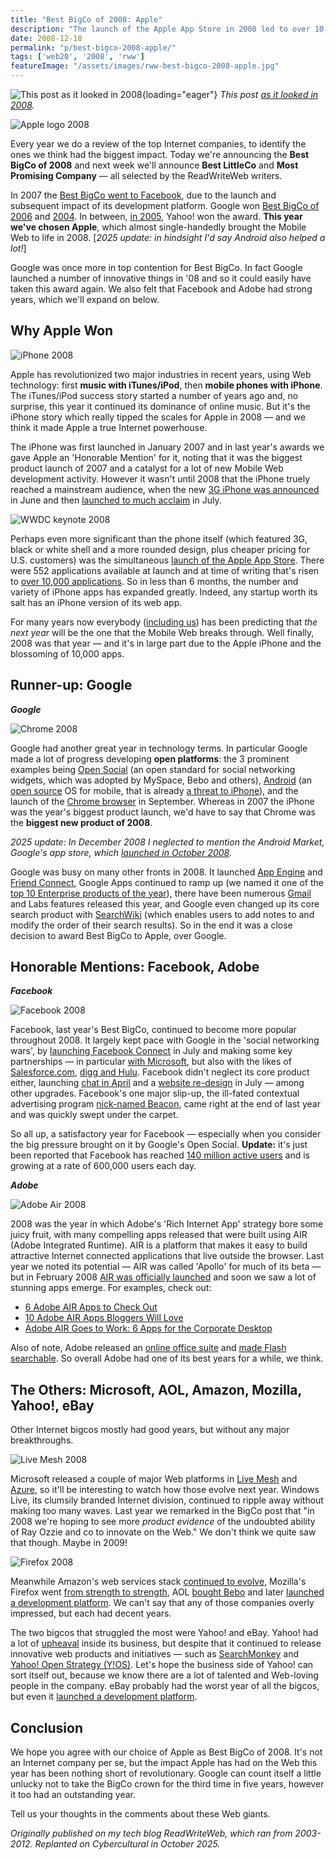 ```yaml
---
title: "Best BigCo of 2008: Apple"
description: "The launch of the Apple App Store in 2008 led to over 10,000 iPhone applications by the end of the year. 2008 also saw the launch of Google's competing Android Market and its Chrome web browser."
date: 2008-12-18
permalink: "p/best-bigco-2008-apple/"
tags: ['web20', '2008', 'rww']
featureImage: "/assets/images/rww-best-bigco-2008-apple.jpg"
---
```


![This post as it looked in 2008](/assets/images/rww-best-bigco-2008-apple.jpg){loading="eager"}
*This post [as it looked in 2008](https://web.archive.org/web/20081219131450/http://www.readwriteweb.com/archives/best_bigco_of_2008_apple.php).*

![Apple logo 2008](/assets/images/bestbigco2008-apple_logo.jpg)

Every year we do a review of the top Internet companies, to identify the ones we think had the biggest impact. Today we're announcing the **Best BigCo of 2008** and next week we'll announce **Best LittleCo** and **Most Promising Company** — all selected by the ReadWriteWeb writers.

In 2007 the [Best BigCo went to Facebook](/p/best-web-bigco-2007-facebook/), due to the launch and subsequent impact of its development platform. Google won [Best BigCo of 2006](/p/best-web20-bigco-2006-google/) and [2004](/p/best-web20-companies-2004/). In between, [in 2005](/p/best-web20-companies-2005/), Yahoo! won the award. **This year we've chosen Apple**, which almost single-handedly brought the Mobile Web to life in 2008. [*2025 update: in hindsight I'd say Android also helped a lot!*]

Google was once more in top contention for Best BigCo. In fact Google launched a number of innovative things in '08 and so it could easily have taken this award again. We also felt that Facebook and Adobe had strong years, which we'll expand on below.

Why Apple Won
-------------

![iPhone 2008](/assets/images/bestbigco2008-iphone.png)

Apple has revolutionized two major industries in recent years, using Web technology: first **music with iTunes/iPod**, then **mobile phones with iPhone**. The iTunes/iPod success story started a number of years ago and, no surprise, this year it continued its dominance of online music. But it's the iPhone story which really tipped the scales for Apple in 2008 — and we think it made Apple a true Internet powerhouse.

The iPhone was first launched in January 2007 and in last year's awards we gave Apple an 'Honorable Mention' for it, noting that it was the biggest product launch of 2007 and a catalyst for a lot of new Mobile Web development activity. However it wasn't until 2008 that the iPhone truely reached a mainstream audience, when the new [3G iPhone was announced](https://web.archive.org/web/20081219131450/http://www.readwriteweb.com/archives/iphone_20_big_in_bubbleland.php) in June and then [launched to much acclaim](https://web.archive.org/web/20081219131450/http://www.readwriteweb.com/archives/iphone_3g_in_the_flesh.php) in July.

![WWDC keynote 2008](https://web.archive.org/web/20081219131450im_/http://www.last100.com/wp-content/uploads/2008/06/wwdc-keynote_054.jpg)

Perhaps even more significant than the phone itself (which featured 3G, black or white shell and a more rounded design, plus cheaper pricing for U.S. customers) was the simultaneous [launch of the Apple App Store](https://web.archive.org/web/20081219131450/http://www.readwriteweb.com/archives/apples_iphone_app_store_launch.php). There were 552 applications available at launch and at time of writing that's risen to [over 10,000 applications](https://web.archive.org/web/20081219131450/http://news.cnet.com/8301-13579_3-10114894-37.html). So in less than 6 months, the number and variety of iPhone apps has expanded greatly. Indeed, any startup worth its salt has an iPhone version of its web app.

For many years now everybody ([including us](https://web.archive.org/web/20081219131450/http://www.readwriteweb.com/archives/2008_web_predictions.php)) has been predicting that _the next year_ will be the one that the Mobile Web breaks through. Well finally, 2008 was that year — and it's in large part due to the Apple iPhone and the blossoming of 10,000 apps.

Runner-up: Google
-----------------

_**Google**_

![Chrome 2008](/assets/images/bestbigco2008-chrome_logo_3d_dec08.jpg)

Google had another great year in technology terms. In particular Google made a lot of progress developing **open platforms**: the 3 prominent examples being [Open Social](https://web.archive.org/web/20081219131450/http://www.readwriteweb.com/archives/googles_new_open_stack_sans_facebook_microsoft.php) (an open standard for social networking widgets, which was adopted by MySpace, Bebo and others), [Android](https://web.archive.org/web/20081219131450/http://www.readwriteweb.com/tag/android) (an [open source](https://web.archive.org/web/20081219131450/http://www.readwriteweb.com/archives/android_goes_opensource.php) OS for mobile, that is already [a threat to iPhone](https://web.archive.org/web/20081219131450/http://www.readwriteweb.com/archives/android_is_out_for_iphone_blood.php)), and the launch of the [Chrome browser](https://web.archive.org/web/20081219131450/http://www.readwriteweb.com/archives/google_to_offer_its_own_browser_chrome.php) in September. Whereas in 2007 the iPhone was the year's biggest product launch, we'd have to say that Chrome was the **biggest new product of 2008**.

*2025 update: In December 2008 I neglected to mention the Android Market, Google's app store, which [launched in October 2008](https://web.archive.org/web/20081026100716/http://www.readwriteweb.com/archives/weekly_wrapup_platform_blues.php).*

Google was busy on many other fronts in 2008. It launched [App Engine](https://web.archive.org/web/20081219131450/http://www.readwriteweb.com/archives/google_cloud_control.php) and [Friend Connect](https://web.archive.org/web/20081219131450/http://www.readwriteweb.com/archives/google_friend_connect_manages.php), Google Apps continued to ramp up (we named it one of the [top 10 Enterprise products of the year](https://web.archive.org/web/20081219131450/http://www.readwriteweb.com/archives/top_10_enterprise_web_products_2008.php)), there have been numerous [Gmail](https://web.archive.org/web/20081219131450/http://www.readwriteweb.com/tag/gmail) and Labs features released this year, and Google even changed up its core search product with [SearchWiki](https://web.archive.org/web/20081219131450/http://www.readwriteweb.com/archives/google_search_wiki_is_not_a_wi.php) (which enables users to add notes to and modify the order of their search results). So in the end it was a close decision to award Best BigCo to Apple, over Google.

Honorable Mentions: Facebook, Adobe
-----------------------------------

_**Facebook**_

![Facebook 2008](/assets/images/bestbigco2008-facebook-platform-logo.jpg)

Facebook, last year's Best BigCo, continued to become more popular throughout 2008. It largely kept pace with Google in the 'social networking wars', by [launching Facebook Connect](https://web.archive.org/web/20081219131450/http://www.readwriteweb.com/archives/facebook_connect_will_be_gamec.php) in July and making some key partnerships — in particular [with Microsoft](https://web.archive.org/web/20081219131450/http://www.readwriteweb.com/archives/microsoft_stake_in_facebook_be.php), but also with the likes of [Salesforce.com](https://web.archive.org/web/20081219131450/http://www.readwriteweb.com/archives/facebook_puts_on_suit_dances_with_salesforce.php), [digg and Hulu](https://web.archive.org/web/20081219131450/http://www.readwriteweb.com/archives/facebook_connect_readies.php). Facebook didn't neglect its core product either, launching [chat in April](https://web.archive.org/web/20081219131450/http://www.readwriteweb.com/archives/facebook_launches_chat.php) and a [website re-design](https://web.archive.org/web/20081219131450/http://www.readwriteweb.com/archives/like_its_users_the_new_facebook_is_all_grown_up.php) in July — among other upgrades. Facebook's one major slip-up, the ill-fated contextual advertising program [nick-named Beacon](https://web.archive.org/web/20081219131450/http://www.readwriteweb.com/archives/facebook_moveon_beacon_privacy.php), came right at the end of last year and was quickly swept under the carpet.

So all up, a satisfactory year for Facebook — especially when you consider the big pressure brought on it by Google's Open Social. **Update:** it's just been reported that Facebook has reached [140 million active users](https://web.archive.org/web/20081219131450/http://www.readwriteweb.com/archives/facebook_growth_explodes.php) and is growing at a rate of 600,000 users each day.

_**Adobe**_

![Adobe Air 2008](/assets/images/bestbigco2008-airlogo.png)

2008 was the year in which Adobe's 'Rich Internet App' strategy bore some juicy fruit, with many compelling apps released that were built using AIR (Adobe Integrated Runtime). AIR is a platform that makes it easy to build attractive Internet connected applications that live outside the browser. Last year we noted its potential — AIR was called 'Apollo' for much of its beta — but in February 2008 [AIR was officially launched](https://web.archive.org/web/20081219131450/http://www.readwriteweb.com/archives/the_best_things_about_adobe_air.php) and soon we saw a lot of stunning apps emerge. For examples, check out:

*   [6 Adobe AIR Apps to Check Out](https://web.archive.org/web/20081219131450/http://www.readwriteweb.com/archives/some_adobe_air_apps_worth_a_look.php)
*   [10 Adobe AIR Apps Bloggers Will Love](https://web.archive.org/web/20081219131450/http://www.readwriteweb.com/archives/10_adobe_air_apps_bloggers_will_love.php)
*   [Adobe AIR Goes to Work: 6 Apps for the Corporate Desktop](https://web.archive.org/web/20081219131450/http://www.readwriteweb.com/archives/adobe_air_goes_to_work_6_apps_for_corporate_desktop.php)

Also of note, Adobe released an [online office suite](https://web.archive.org/web/20081219131450/http://www.readwriteweb.com/archives/adobe_launches_online_office_suite.php) and [made Flash searchable](https://web.archive.org/web/20081219131450/http://www.readwriteweb.com/archives/adobe_makes_flash_searchable.php). So overall Adobe had one of its best years for a while, we think.

The Others: Microsoft, AOL, Amazon, Mozilla, Yahoo!, eBay
---------------------------------------------------------

Other Internet bigcos mostly had good years, but without any major breakthroughs.

![Live Mesh 2008](/assets/images/bestbigco2008-livemesh-logo.jpg)

Microsoft released a couple of major Web platforms in [Live Mesh](https://web.archive.org/web/20081219131450/http://www.readwriteweb.com/archives/microsoft_live_mesh_first_look.php) and [Azure](https://web.archive.org/web/20081219131450/http://www.readwriteweb.com/archives/microsoft_azure_redefine_os.php), so it'll be interesting to watch how those evolve next year. Windows Live, its clumsily branded Internet division, continued to ripple away without making too many waves. Last year we remarked in the BigCo post that "in 2008 we're hoping to see more _product evidence_ of the undoubted ability of Ray Ozzie and co to innovate on the Web." We don't think we quite saw that though. Maybe in 2009!

![Firefox 2008](https://web.archive.org/web/20081219131450im_/http://www.readwriteweb.com/firefox_logo.jpg)

Meanwhile Amazon's web services stack [continued to evolve](https://web.archive.org/web/20081219131450/http://www.readwriteweb.com/archives/amazon_web_services_seeks_publ.php), Mozilla's Firefox went [from strength to strength](https://web.archive.org/web/20081219131450/http://www.readwriteweb.com/archives/firefox_reaches_20_market_shar.php), AOL [bought Bebo](https://web.archive.org/web/20081219131450/http://www.readwriteweb.com/archives/aol_acquires_bebo.php) and later [launched a development platform](https://web.archive.org/web/20081219131450/http://www.readwriteweb.com/archives/aol_quietly_launches_one_of_th.php). We can't say that any of those companies overly impressed, but each had decent years.

The two bigcos that struggled the most were Yahoo! and eBay. Yahoo! had a lot of [upheaval](https://web.archive.org/web/20081219131450/http://www.readwriteweb.com/archives/yahoo_koogle_semel_yang_next.php) inside its business, but despite that it continued to release innovative web products and initiatives — such as [SearchMonkey](https://web.archive.org/web/20081219131450/http://www.readwriteweb.com/archives/yahoo_searchmonkey_launches.php) and [Yahoo! Open Strategy (Y!OS)](https://web.archive.org/web/20081219131450/http://www.readwriteweb.com/archives/yahoo_opens_yos_to_developers.php). Let's hope the business side of Yahoo! can sort itself out, because we know there are a lot of talented and Web-loving people in the company. eBay probably had the worst year of all the bigcos, but even it [launched a development platform](https://web.archive.org/web/20081219131450/http://www.readwriteweb.com/archives/ebay_launches_dev_platform.php).

Conclusion
----------

We hope you agree with our choice of Apple as Best BigCo of 2008. It's not an Internet company per se, but the impact Apple has had on the Web this year has been nothing short of revolutionary. Google can count itself a little unlucky not to take the BigCo crown for the third time in five years, however it too had an outstanding year.

Tell us your thoughts in the comments about these Web giants.

*Originally published on my tech blog ReadWriteWeb, which ran from 2003-2012. Replanted on Cybercultural in October 2025.*